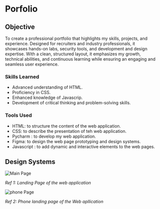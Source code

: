 # Porfolio

## Objective

To create a professional portfolio that highlights my skills, projects, and experience. 
Designed for recruiters and industry professionals, it showcases hands-on labs, security tools, 
and development and design expertise. With a clean, structured layout, it emphasizes my growth, 
technical abilities, and continuous learning while ensuring an engaging and seamless user experience.

### Skills Learned

- Advanced understanding of HTML.
- Proficiency in CSS.
- Enhanced knowledge of Javascrip.
- Development of critical thinking and problem-solving skills.

### Tools Used

- HTML: to structure the content of the web application.
- CSS: to describe the presentation of teh web application.
- Pycharm : to develop my web application.
- Figma: to design the web page prototyping and design systems.
- Javascript : to add dynamic and interactive elements to the web pages.

## Design Systems

![Main Page](https://github.com/user-attachments/assets/4c3846a6-de09-4857-ae84-0907bc462553)


*Ref 1: Landing Page of the web application*

![phone Page](https://github.com/user-attachments/assets/3d645c3b-b353-4cf0-a529-24761e2acd6b)

*Ref 2: Phone landing page of the Web apllication*
